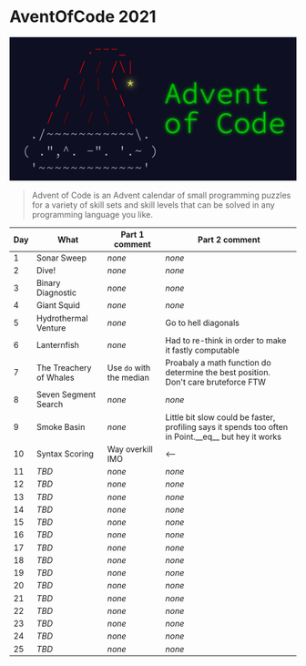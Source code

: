 # AventOfCode 2021

![img.png](img.png)

> Advent of Code is an Advent calendar of small programming puzzles for a variety of skill sets and skill levels that can be solved in any programming language you like.

| Day | What | Part 1 comment | Part 2 comment |
|-----|----------------|----------------|----------------|
| 1   | Sonar Sweep | *none* | *none* |
| 2   | Dive! | *none* | *none* |
| 3   | Binary Diagnostic | *none* | *none* |
| 4   | Giant Squid | *none* | *none* |
| 5   | Hydrothermal Venture | *none* | Go to hell diagonals |
| 6   | Lanternfish  | *none* | Had to re-think in order to make it fastly computable |
| 7   | The Treachery of Whales  | Use `do` with the median | Proabaly a math function do determine the best position. Don't care bruteforce FTW |
| 8   | Seven Segment Search  | *none* | *none* |
| 9   | Smoke Basin  | *none* | Little bit slow could be faster, profiling says it spends too often in Point.\_\_eq\_\_ but hey it works |
| 10  | Syntax Scoring | Way overkill IMO | <--
| 11  | *TBD*  | *none* | *none* |
| 12  | *TBD*  | *none* | *none* |
| 13  | *TBD*  | *none* | *none* |
| 14  | *TBD*  | *none* | *none* |
| 15  | *TBD*  | *none* | *none* |
| 16  | *TBD*  | *none* | *none* |
| 17  | *TBD*  | *none* | *none* |
| 18  | *TBD*  | *none* | *none* |
| 19  | *TBD*  | *none* | *none* |
| 20  | *TBD*  | *none* | *none* |
| 21  | *TBD*  | *none* | *none* |
| 22  | *TBD*  | *none* | *none* |
| 23  | *TBD*  | *none* | *none* |
| 24  | *TBD*  | *none* | *none* |
| 25  | *TBD*  | *none* | *none* |
